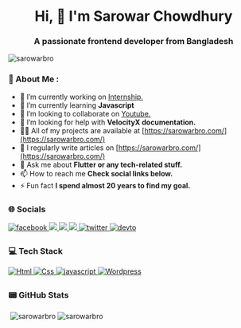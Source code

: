 <h1 align="center">Hi, 👋 I'm Sarowar Chowdhury</h1>
<h3 align="center">A passionate frontend developer from Bangladesh</h3>

<p align="left"> <img src="https://komarev.com/ghpvc/?username=sarowarbro&label=Profile%20views&color=0e75b6&style=flat" alt="sarowarbro" /> </p>
<h3 align="left">💫 About Me :</h3>

- 🔭 I’m currently working on [Internship.](https://sarowarbro.com/)
- 🌱 I’m currently learning **Javascript**
- 👯 I’m looking to collaborate on [Youtube.](https://sarowarbro.com/)
- 🤝 I’m looking for help with **VelocityX documentation.**
- 👨‍💻 All of my projects are available at [https://sarowarbro.com/](https://sarowarbro.com/)
- 📝 I regularly write articles on [https://sarowarbro.com/](https://sarowarbro.com/)
- 💬 Ask me about **Flutter or any tech-related stuff.**
- 📫 How to reach me **Check social links below.**
- ⚡ Fun fact **I spend almost 20 years to find my goal.**



<h3 align="left">🌐 Socials</h3>

<div align="left">
<a href="https://www.facebook.com/sarowarbro" target="_blank">
<img src=https://img.shields.io/badge/facebook-%232E87FB.svg?&style=for-the-badge&logo=facebook&logoColor=white alt=facebook style="margin-bottom: 5px;" />
</a>
<a href="https://instagram.com/sarowarbro" target="_blank">
<img src=https://img.shields.io/badge/Instagram-E4405F?style=for-the-badge&amp;logo=instagram&amp;logoColor=white; style="max-width:100%;" />
</a>
  <a href="https://linkedin.com/in/sarowarbro" target="_blank">
<img src=https://img.shields.io/badge/Linkedin-0077B5?style=for-the-badge&amp;logo=linkedin&amp;logoColor=white; style="max-width:100%;" />
</a>
 <a href="https://youtube.com/sarowarbro" target="_blank">
<img src=https://img.shields.io/badge/Youtube-ff0000?style=for-the-badge&amp;logo=Youtube&amp;logoColor=white; style="max-width:100%;" />
</a>

<a href="https://twitter.com/sarowarbro" target="_blank">
<img src=https://img.shields.io/badge/twitter-%2300acee.svg?&style=for-the-badge&logo=twitter&logoColor=white alt=twitter style="margin-bottom: 5px;" />
</a>
<a href="https://dev.to/sarowarbro" target="_blank">
<img src=https://img.shields.io/badge/dev.to-%2308090A.svg?&style=for-the-badge&logo=dev.to&logoColor=white alt=devto style="margin-bottom: 5px;" />
</a>

</div>  


<h3 align="left">💻 Tech Stack</h3>

<div align="left">

  <a href="https://www.facebook.com/sarowarbro" target="_blank">
<img src=https://img.shields.io/badge/Html-%232E87FB.svg?&style=for-the-badge&logo=Html&logoColor=white alt=Html style="margin-bottom: 5px;" />
</a>
    <a href="https://www.facebook.com/sarowarbro" target="_blank">
<img src=https://img.shields.io/badge/Css-%232E87FB.svg?&style=for-the-badge&logo=Css&logoColor=white alt=Css style="margin-bottom: 5px;" />
</a>
  <a href="https://www.facebook.com/sarowarbro" target="_blank">
<img src=https://img.shields.io/badge/Javascript-%232E87FB.svg?&style=for-the-badge&logo=Javascript&logoColor=white alt=javascript style="margin-bottom: 5px;" />
</a>
  <a href="https://www.facebook.com/sarowarbro" target="_blank">
<img src=https://img.shields.io/badge/Wordpress-%232E87FB.svg?&style=for-the-badge&logo=Wordpress&logoColor=white alt=Wordpress style="margin-bottom: 5px;" />
</a>



</div>  






<h3 align="left">📟 GitHub Stats</h3>

<p> &nbsp;<img align="center" src="https://github-readme-stats.vercel.app/api?username=sarowarbro&show_icons=true&locale=en" alt="sarowarbro" />
<img align="center" src="https://github-readme-streak-stats.herokuapp.com/?user=sarowarbro&" alt="sarowarbro" /></p>








